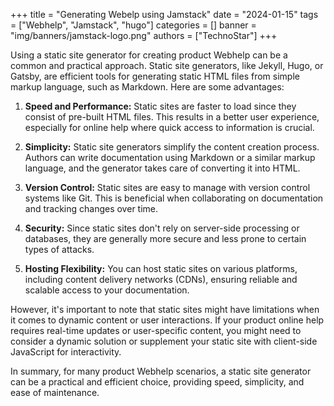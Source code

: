 +++
title = "Generating Webelp using Jamstack"
date = "2024-01-15"
tags = ["Webhelp", "Jamstack", "hugo"]
categories = []
banner = "img/banners/jamstack-logo.png"
authors = ["TechnoStar"]
+++

Using a static site generator for creating product Webhelp can be a common and practical approach. Static site generators, like Jekyll, Hugo, or Gatsby, are efficient tools for generating static HTML files from simple markup language, such as Markdown. Here are some advantages:

1. **Speed and Performance:** Static sites are faster to load since they consist of pre-built HTML files. This results in a better user experience, especially for online help where quick access to information is crucial.

2. **Simplicity:** Static site generators simplify the content creation process. Authors can write documentation using Markdown or a similar markup language, and the generator takes care of converting it into HTML.

3. **Version Control:** Static sites are easy to manage with version control systems like Git. This is beneficial when collaborating on documentation and tracking changes over time.

4. **Security:** Since static sites don't rely on server-side processing or databases, they are generally more secure and less prone to certain types of attacks.

5. **Hosting Flexibility:** You can host static sites on various platforms, including content delivery networks (CDNs), ensuring reliable and scalable access to your documentation.

However, it's important to note that static sites might have limitations when it comes to dynamic content or user interactions. If your product online help requires real-time updates or user-specific content, you might need to consider a dynamic solution or supplement your static site with client-side JavaScript for interactivity.

In summary, for many product Webhelp scenarios, a static site generator can be a practical and efficient choice, providing speed, simplicity, and ease of maintenance.
